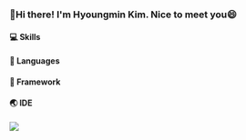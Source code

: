 ### 👋Hi there! I'm Hyoungmin Kim.  Nice to meet you😄 

#### 💻 Skills
#### 📢 Languages
#### 🔨 Framework
#### 🌏 IDE
<img src="https://img.shields.io/badge/Eclipse%20IDE-2C2255?style=plastic&logo=Eclipse&logoColor=white">

<!--
**hyoungmins/hyoungmins** is a ✨ _special_ ✨ repository because its `README.md` (this file) appears on your GitHub profile.

Here are some ideas to get you started:

- 🔭 I’m currently working on ...
- 🌱 I’m currently learning ...
- 👯 I’m looking to collaborate on ...
- 🤔 I’m looking for help with ...
- 💬 Ask me about ...
- 📫 How to reach me: ...
- 😄 Pronouns: ...
- ⚡ Fun fact: ...
-->
